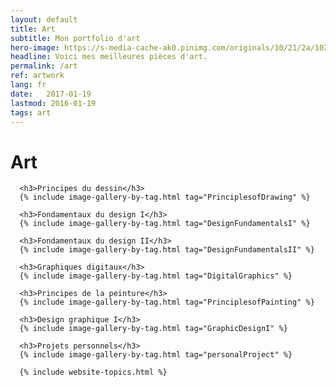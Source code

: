 ```yaml
---
layout: default
title: Art
subtitle: Mon portfolio d'art
hero-image: https://s-media-cache-ak0.pinimg.com/originals/10/21/2a/10212a15e3e139cad2071895224818da.jpg
headline: Voici mes meilleures pièces d'art.
permalink: /art
ref: artwork
lang: fr
date:   2017-01-19
lastmod: 2016-01-19
tags: art
---
```

<div class="page-feed">
<h1>Art</h1>
      
      <h3>Principes du dessin</h3>
      {% include image-gallery-by-tag.html tag="PrinciplesofDrawing" %}

      <h3>Fondamentaux du design I</h3>
      {% include image-gallery-by-tag.html tag="DesignFundamentalsI" %}

      <h3>Fondamentaux du design II</h3>
      {% include image-gallery-by-tag.html tag="DesignFundamentalsII" %}

      <h3>Graphiques digitaux</h3>
      {% include image-gallery-by-tag.html tag="DigitalGraphics" %}

      <h3>Principes de la peinture</h3>
      {% include image-gallery-by-tag.html tag="PrinciplesofPainting" %}

      <h3>Design graphique I</h3>
      {% include image-gallery-by-tag.html tag="GraphicDesignI" %}

      <h3>Projets personnels</h3>
      {% include image-gallery-by-tag.html tag="personalProject" %}
      
      {% include website-topics.html %}
      
</div>
